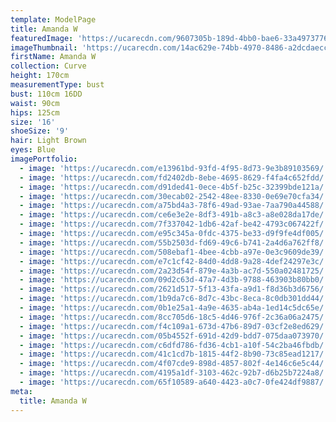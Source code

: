```yaml
---
template: ModelPage
title: Amanda W
featuredImage: 'https://ucarecdn.com/9607305b-189d-4bb0-bae6-33a4973776ca/'
imageThumbnail: 'https://ucarecdn.com/14ac629e-74bb-4970-8486-a2dcdaecc678/'
firstName: Amanda W
collection: Curve
height: 170cm
measurementType: bust
bust: 110cm 16DD
waist: 90cm
hips: 125cm
size: '16'
shoeSize: '9'
hair: Light Brown
eyes: Blue
imagePortfolio:
  - image: 'https://ucarecdn.com/e13961bd-93fd-4f95-8d73-9e3b89103569/'
  - image: 'https://ucarecdn.com/fd2402db-8ebe-4695-8629-f4fa4c652fdd/'
  - image: 'https://ucarecdn.com/d91ded41-0ece-4b5f-b25c-32399bde121a/'
  - image: 'https://ucarecdn.com/30ecab02-2542-48ee-8330-0e69e70cfa34/'
  - image: 'https://ucarecdn.com/a75bd4a3-78f6-49ad-93ae-7aa790a44588/'
  - image: 'https://ucarecdn.com/ce6e3e2e-8df3-491b-a8c3-a8e028da17de/'
  - image: 'https://ucarecdn.com/7f337042-1db6-42af-be42-4793c067422f/'
  - image: 'https://ucarecdn.com/e95c345a-0fdc-4375-be33-d9f9fe4df005/'
  - image: 'https://ucarecdn.com/55b2503d-fd69-49c6-b741-2a4d6a762ff8/'
  - image: 'https://ucarecdn.com/508ebaf1-4bee-4cbb-a97e-0e3c9609de39/'
  - image: 'https://ucarecdn.com/e7c1cf42-84d0-4dd8-9a28-4def24297e3c/'
  - image: 'https://ucarecdn.com/2a23d54f-879e-4a3b-ac7d-550a02481725/'
  - image: 'https://ucarecdn.com/09d2c63d-47a7-4d3b-9788-463903b80bb0/'
  - image: 'https://ucarecdn.com/2621d517-5f13-43fa-a9d1-f8d36b3d6756/'
  - image: 'https://ucarecdn.com/1b9da7c6-8d7c-43bc-8eca-8c0db301dd44/'
  - image: 'https://ucarecdn.com/0b1e25a1-4a9e-4635-ab4a-1ed14c5dc65e/'
  - image: 'https://ucarecdn.com/8cc705d6-18c5-4d46-976f-2c36a06a2475/'
  - image: 'https://ucarecdn.com/f4c109a1-673d-47b6-89d7-03cf2e8ed629/'
  - image: 'https://ucarecdn.com/05b4552f-691d-42d9-bdd7-075daa073970/'
  - image: 'https://ucarecdn.com/c6dfd786-fd36-4cb1-a10f-54c2ba46fbdb/'
  - image: 'https://ucarecdn.com/41c1cd7b-1815-44f2-8b90-73c85ead1217/'
  - image: 'https://ucarecdn.com/4f07cde9-898d-4857-802f-4e146c6e5c44/'
  - image: 'https://ucarecdn.com/4195a1df-3103-462c-92b7-d6b25b7224a8/'
  - image: 'https://ucarecdn.com/65f10589-a640-4423-a0c7-0fe424df9887/'
meta:
  title: Amanda W
---
```


